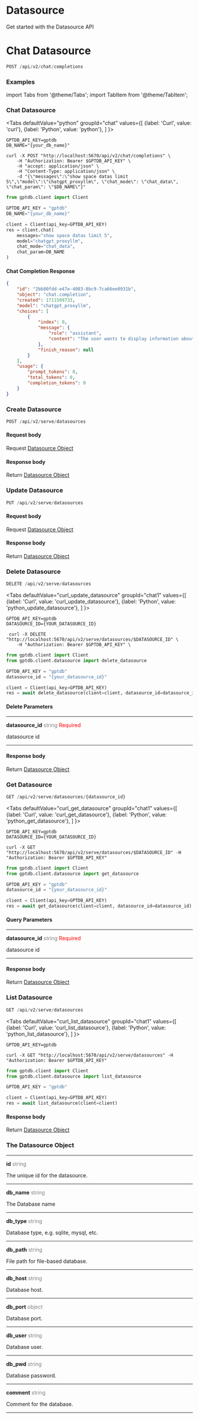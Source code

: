 # Datasource

Get started with the Datasource API

# Chat Datasource

```python
POST /api/v2/chat/completions
```
### Examples

import Tabs from '@theme/Tabs';
import TabItem from '@theme/TabItem';

### Chat Datasource


<Tabs
  defaultValue="python"
  groupId="chat"
  values={[
    {label: 'Curl', value: 'curl'},
    {label: 'Python', value: 'python'},
  ]
}>

<TabItem value="curl">

```shell
GPTDB_API_KEY=gptdb
DB_NAME="{your_db_name}"

curl -X POST "http://localhost:5670/api/v2/chat/completions" \
    -H "Authorization: Bearer $GPTDB_API_KEY" \
    -H "accept: application/json" \
    -H "Content-Type: application/json" \
    -d "{\"messages\":\"show space datas limit 5\",\"model\":\"chatgpt_proxyllm\", \"chat_mode\": \"chat_data\", \"chat_param\": \"$DB_NAME\"}"

```
 </TabItem>

<TabItem value="python">

```python
from gptdb.client import Client

GPTDB_API_KEY = "gptdb"
DB_NAME="{your_db_name}"

client = Client(api_key=GPTDB_API_KEY)
res = client.chat(
    messages="show space datas limit 5", 
    model="chatgpt_proxyllm", 
    chat_mode="chat_data", 
    chat_param=DB_NAME
)
```
 </TabItem>
</Tabs>

#### Chat Completion Response
```json
{
    "id": "2bb80fdd-e47e-4083-8bc9-7ca66ee0931b",
    "object": "chat.completion",
    "created": 1711509733,
    "model": "chatgpt_proxyllm",
    "choices": [
        {
            "index": 0,
            "message": {
                "role": "assistant",
                "content": "The user wants to display information about knowledge spaces with a limit of 5 results.\\n<chart-view content=\"{\"type\": \"response_table\", \"sql\": \"SELECT * FROM knowledge_space LIMIT 5\", \"data\": [{\"id\": 5, \"name\": \"frfrw\", \"vector_type\": \"Chroma\", \"desc\": \"eee\", \"owner\": \"eee\", \"context\": null, \"gmt_created\": \"2024-01-02T13:29:52\", \"gmt_modified\": \"2024-01-02T13:29:52\", \"description\": null}, {\"id\": 7, \"name\": \"acc\", \"vector_type\": \"Chroma\", \"desc\": \"dede\", \"owner\": \"dede\", \"context\": null, \"gmt_created\": \"2024-01-02T13:47:01\", \"gmt_modified\": \"2024-01-02T13:47:01\", \"description\": null}, {\"id\": 8, \"name\": \"bcc\", \"vector_type\": \"Chroma\", \"desc\": \"dede\", \"owner\": \"dede\", \"context\": null, \"gmt_created\": \"2024-01-02T14:22:02\", \"gmt_modified\": \"2024-01-02T14:22:02\", \"description\": null}, {\"id\": 9, \"name\": \"dede\", \"vector_type\": \"Chroma\", \"desc\": \"dede\", \"owner\": \"dede\", \"context\": null, \"gmt_created\": \"2024-01-02T14:36:18\", \"gmt_modified\": \"2024-01-02T14:36:18\", \"description\": null}, {\"id\": 10, \"name\": \"qqq\", \"vector_type\": \"Chroma\", \"desc\": \"dede\", \"owner\": \"dede\", \"context\": null, \"gmt_created\": \"2024-01-02T14:40:56\", \"gmt_modified\": \"2024-01-02T14:40:56\", \"description\": null}]}\" />"
            },
            "finish_reason": null
        }
    ],
    "usage": {
        "prompt_tokens": 0,
        "total_tokens": 0,
        "completion_tokens": 0
    }
}
```
### Create Datasource

```python
POST /api/v2/serve/datasources
```
#### Request body
Request <a href="#the-flow-object">Datasource Object</a>

#### Response body
Return <a href="#the-flow-object">Datasource Object</a>


### Update Datasource
```python
PUT /api/v2/serve/datasources
```

#### Request body
Request <a href="#the-flow-object">Datasource Object</a>

#### Response body
Return <a href="#the-flow-object">Datasource Object</a>

### Delete Datasource

```python
DELETE /api/v2/serve/datasources
```

<Tabs
  defaultValue="curl_update_datasource"
  groupId="chat1"
  values={[
    {label: 'Curl', value: 'curl_update_datasource'},
    {label: 'Python', value: 'python_update_datasource'},
  ]
}>

<TabItem value="curl_update_datasource">

```shell
GPTDB_API_KEY=gptdb
DATASOURCE_ID={YOUR_DATASOURCE_ID}
 
 curl -X DELETE "http://localhost:5670/api/v2/serve/datasources/$DATASOURCE_ID" \
    -H "Authorization: Bearer $GPTDB_API_KEY" \

```
 </TabItem>

<TabItem value="python_update_datasource">


```python
from gptdb.client import Client
from gptdb.client.datasource import delete_datasource

GPTDB_API_KEY = "gptdb"
datasource_id = "{your_datasource_id}"

client = Client(api_key=GPTDB_API_KEY)
res = await delete_datasource(client=client, datasource_id=datasource_id)

```

 </TabItem>
</Tabs>

#### Delete Parameters
________
<b>datasource_id</b> <font color="gray"> string </font> <font color="red"> Required </font>

datasource id
________

#### Response body
Return <a href="#the-flow-object">Datasource Object</a>

### Get Datasource

```python
GET /api/v2/serve/datasources/{datasource_id}
```
<Tabs
  defaultValue="curl_get_datasource"
  groupId="chat1"
  values={[
    {label: 'Curl', value: 'curl_get_datasource'},
    {label: 'Python', value: 'python_get_datasource'},
  ]
}>

<TabItem value="curl_get_datasource">

```shell
GPTDB_API_KEY=gptdb
DATASOURCE_ID={YOUR_DATASOURCE_ID}

curl -X GET "http://localhost:5670/api/v2/serve/datasources/$DATASOURCE_ID" -H "Authorization: Bearer $GPTDB_API_KEY"

```
 </TabItem>

<TabItem value="python_get_datasource">


```python
from gptdb.client import Client
from gptdb.client.datasource import get_datasource

GPTDB_API_KEY = "gptdb"
datasource_id = "{your_datasource_id}"

client = Client(api_key=GPTDB_API_KEY)
res = await get_datasource(client=client, datasource_id=datasource_id)

```

 </TabItem>
</Tabs>

#### Query Parameters
________
<b>datasource_id</b> <font color="gray"> string </font> <font color="red"> Required </font>

datasource id
________

#### Response body
Return <a href="#the-flow-object">Datasource Object</a>

### List Datasource

```python
GET /api/v2/serve/datasources
```


<Tabs
  defaultValue="curl_list_datasource"
  groupId="chat1"
  values={[
    {label: 'Curl', value: 'curl_list_datasource'},
    {label: 'Python', value: 'python_list_datasource'},
  ]
}>

<TabItem value="curl_list_datasource">

```shell
GPTDB_API_KEY=gptdb

curl -X GET "http://localhost:5670/api/v2/serve/datasources" -H "Authorization: Bearer $GPTDB_API_KEY"

```
 </TabItem>

<TabItem value="python_list_datasource">


```python
from gptdb.client import Client
from gptdb.client.datasource import list_datasource

GPTDB_API_KEY = "gptdb"

client = Client(api_key=GPTDB_API_KEY)
res = await list_datasource(client=client)

```

 </TabItem>
</Tabs>

#### Response body
Return <a href="#the-flow-object">Datasource Object</a>

### The Datasource Object

________
<b>id</b> <font color="gray">string</font>

The unique id for the datasource.
________
<b>db_name</b> <font color="gray">string</font>

The Database name
________
<b>db_type</b> <font color="gray">string</font>

Database type, e.g. sqlite, mysql, etc.
________
<b>db_path</b> <font color="gray">string</font>

File path for file-based database.
________
<b>db_host</b> <font color="gray">string</font>

Database host.
________
<b>db_port</b> <font color="gray">object</font>

Database port.
________
<b>db_user</b> <font color="gray">string</font>

Database user.
________
<b>db_pwd</b> <font color="gray">string</font>

Database password.
________
<b>comment</b> <font color="gray">string</font>

Comment for the database.
________
